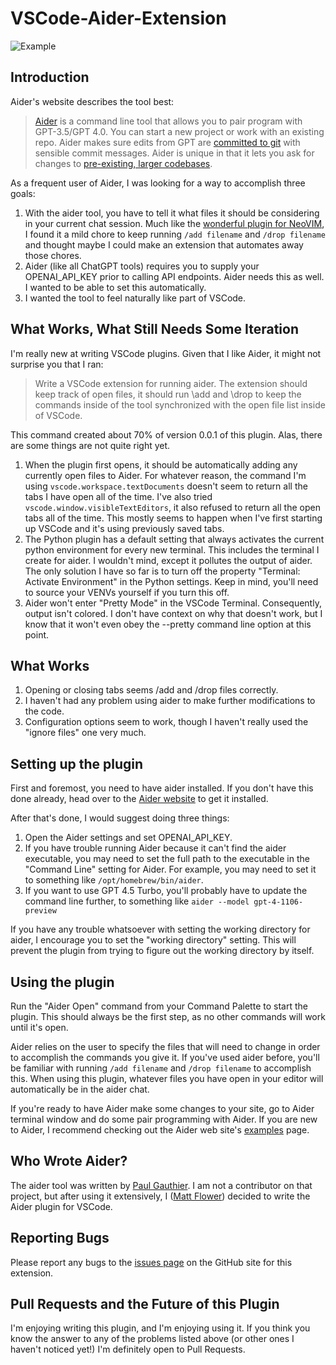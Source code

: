 # VSCode-Aider-Extension

![Example](https://raw.githubusercontent.com/mattflower/vscode-aider-extension/master/media/Example.png)

## Introduction

Aider's website describes the tool best:

> [Aider](https://aider.chat) is a command line tool that allows you to pair program with GPT-3.5/GPT 4.0.  You can start a new project or work with an existing repo.  Aider makes sure edits from GPT are [committed to git](https://aider.chat/docs/faq.html#how-does-aider-use-git) with sensible commit messages.  Aider is unique in that it lets you ask for changes to [pre-existing, larger codebases](https://aider.chat/docs/repomap.html).

As a frequent user of Aider, I was looking for a way to accomplish three goals:

1. With the aider tool, you have to tell it what files it should be considering in your current chat session.  Much like the [wonderful plugin for NeoVIM](https://github.com/joshuavial/aider.nvim), I found it a mild chore to keep running `/add filename` and `/drop filename` and thought maybe I could make an extension that automates away those chores.
2. Aider (like all ChatGPT tools) requires you to supply your OPENAI_API_KEY prior to calling API endpoints.  Aider needs this as well.  I wanted to be able to set this automatically.
3. I wanted the tool to feel naturally like part of VSCode.

## What Works, What Still Needs Some Iteration

I'm really new at writing VSCode plugins.  Given that I like Aider, it might not surprise you that I ran:

> Write a VSCode extension for running aider.  The extension should keep track of open files, it should run \add and \drop to keep the commands inside of the tool synchronized with the open file list inside of VSCode.

This command created about 70% of version 0.0.1 of this plugin.  Alas, there are some things are not quite right yet.  

1. When the plugin first opens, it should be automatically adding any currently open files to Aider.  For whatever reason, the command I'm using `vscode.workspace.textDocuments` doesn't seem to return all the tabs I have open all of the time.  I've also tried `vscode.window.visibleTextEditors`, it also refused to return all the open tabs all of the time.  This mostly seems to happen when I've first starting up VSCode and it's using previously saved tabs.  
2. The Python plugin has a default setting that always activates the current python environment for every new terminal.  This includes the terminal I create for aider.  I wouldn't mind, except it pollutes the output of aider.  The only solution I have so far is to turn off the property "Terminal: Activate Environment" in the Python settings.  Keep in mind, you'll need to source your VENVs yourself if you turn this off.
3. Aider won't enter "Pretty Mode" in the VSCode Terminal.  Consequently, output isn't colored.  I don't have context on why that doesn't work, but I know that it won't even obey the --pretty command line option at this point.

## What Works

1. Opening or closing tabs seems /add and /drop files correctly.
2. I haven't had any problem using aider to make further modifications to the code.
3. Configuration options seem to work, though I haven't really used the "ignore files" one very much.


## Setting up the plugin

First and foremost, you need to have aider installed.  If you don't have this done already, head over to the [Aider website](https://aider.chat) to get it installed.

After that's done, I would suggest doing three things:

1. Open the Aider settings and set OPENAI_API_KEY.
2. If you have trouble running Aider because it can't find the aider executable, you may need to set the full path to the executable in the "Command Line" setting for Aider.  For example, you may need to set it to something like `/opt/homebrew/bin/aider`.
3. If you want to use GPT 4.5 Turbo, you'll probably have to update the command line further, to something like `aider --model gpt-4-1106-preview`

If you have any trouble whatsoever with setting the working directory for aider, I encourage you to set the "working directory" setting.  This will prevent the plugin from trying to figure out the working directory by itself.

## Using the plugin

Run the "Aider Open" command from your Command Palette to start the plugin.  This should always be the first step, as no other commands will work until it's open.

Aider relies on the user to specify the files that will need to change in order to accomplish the commands you give it.  If you've used aider before, you'll be familiar with running `/add filename` and `/drop filename` to accomplish this.  When using this plugin, whatever files you have open in your editor will automatically be in the aider chat. 

If you're ready to have Aider make some changes to your site, go to Aider terminal window and do some pair programming with Aider.  If you are new to Aider, I recommend checking out the Aider web site's [examples](https://aider.chat/examples/README.html) page.  

## Who Wrote Aider?

The aider tool was written by [Paul Gauthier](https://github.com/paul-gauthier).  I am not a contributor on that project, but after using it extensively, I ([Matt Flower](https://github.com/mattflower)) decided to write the Aider plugin for VSCode.

## Reporting Bugs

Please report any bugs to the [issues page](https://github.com/MattFlower/vscode-aider-extension/issues) on the GitHub site for this extension.

## Pull Requests and the Future of this Plugin

I'm enjoying writing this plugin, and I'm enjoying using it.  If you think you know the answer to any of the problems listed above (or other ones I haven't noticed yet!) I'm definitely open to Pull Requests.
